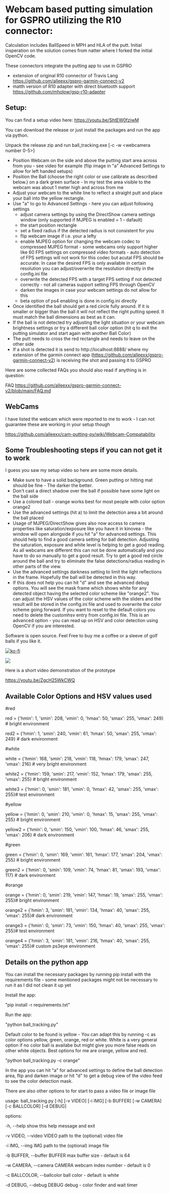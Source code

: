 # Webcam based putting simulation for GSPRO utilizing the R10 connector:

Calculation includes BallSpeed in MPH and HLA of the putt. Initial insperation on the solution comes from natter where I forked the initial OpenCV code.

These connectors integrate the putting app to use in GSPRO

- extension of original R10 connector of Travis Lang https://github.com/alleexx/gspro-garmin-connect-v2
- matth version of R10 adapter with direct bluetooth support https://github.com/mholow/gsp-r10-adapter

## Setup:

You can find a setup video here: https://youtu.be/ShtEW0fziwM

You can download the release or just install the packages and run the app via python.

Unpack the release zip and run ball_tracking.exe [-c <ballcolor OR calibrate> -w <webcamera number 0-5>]

- Position Webcam on the side and above the putting start area across from you - see video for example (flip image in "a" Advanced Settings to allow for left handed setups)
- Position the Ball (choose the right color or use calibrate as described below.) on a dark green surface - In my test the area visible to the webcam was about 1 meter high and across from me
- Adjust your webcam to the white line to reflect a straight putt and place your ball into the yellow rectangle.
- Use "a" to go to Advanced Settings - here you can adjust following settings
  - adjust camera settings by using the DirectShow camera settings window (only supported if MJPEG is enabled = 1 - dafault)
  - the start position rectangle
  - set a fixed radius if the detected radius is not consistent for you
  - flip webcam image if i.e. your a lefty
  - enable MJPEG option for changing the webcam codec to compressed MJPEG format - some webcams only support higher like 60 FPS settings on compressed video formats - auto detection of FPS settings will not work for this codec but acutal FPS should be accurate. In case the desired FPS is only available in certain resolution you can adjust/overwrite the resolution directly in the config.ini file
  - overwrite the detected FPS with a target FPS setting if not detected correctly - not all cameras support setting FPS through OpenCV
  - darken the images in case your webcam settings do not allow for this
  - beta option of ps4 enabling is done in config.ini directly
- Once identified the ball should get a red circle fully around. If it is smaller or bigger than the ball it will not reflect the right putting speed. It must match the ball dimensions as best as it can.
- If the ball is not detected try adjusting the light situation or your webcam brightness settings or try a different ball color option (hit q to exit the putting simulator and start again with another Ball Color)
- The putt needs to cross the red rectangle and needs to leave on the other side
- If a shot is detected it is send to http://localhost:8888/ where my extension of the garmin connect app (https://github.com/alleexx/gspro-garmin-connect-v2) is receiving the shot and passing it to GSPRO

Here are some collected FAQs you should also read if anything is in question:

FAQ https://github.com/alleexx/gspro-garmin-connect-v2/blob/main/FAQ.md

## WebCams

I have listed the webcam which were reported to me to work - I can not guarantee these are working in your setup though 

https://github.com/alleexx/cam-putting-py/wiki/Webcam-Compatability
  
## Some Troubleshooting steps if you can not get it to work

I guess you saw my setup video so here are some more details.

- Make sure to have a solid background. Green putting or hitting mat should be fine - The darker the better.
- Don't cast a direct shadow over the ball if possible have some light on the ball side
- Use a colored ball - orange works best for most people with color option orange2
- Use the advanced settings (hit a) to limit the detection area a bit around the ball placed
- Usage of MJPEG/DirectShow gives also now access to camera properties like saturation/exposure like you have it in kinovea - the window will open alongside if you hit "a" for advanced settings. This should help to find a good camera setting for ball detection. Adjusting the saturation, exposure and white level is helping to get a good reading. As all webcams are different this can not be done automatically and you have to do so manually to get a good result. Try to get a good red circle around the ball and try to eliminate the false detections/radius reading in other parts of the view. 
- Use the advanced settings darkness setting to limit the light reflections in the frame. Hopefully the ball will be detected in this way.
- If this does not help you can hit "d" and see the advanced debug options. You will see the mask frame which shows white for any detected object having the selected color scheme like "orange2". You can adjust the HSV values of the color scheme with the sliders and the result will be stored in the config.ini file and used to overwrite the color scheme going forward. If you want to reset to the default colors you need to delete the customhsv entry from config.ini file. This is an advanced option - you can read up on HSV and color detection using OpenCV if you are interested. 

Software is open source. Feel Free to buy me a coffee or a sleeve of golf balls if you like it.

[![ko-fi](https://ko-fi.com/img/githubbutton_sm.svg)](https://ko-fi.com/U6U2I70HX)

<img src="Camera-Putting-Alignment.png">

Here is a short video demonstration of the prototype

https://youtu.be/ZgcH25WkCWQ

## Available Color Options and HSV values used

#red

red = {'hmin': 1, 'smin': 208, 'vmin': 0, 'hmax': 50, 'smax': 255, 'vmax': 249} # bright environment 

red2 = {'hmin': 1, 'smin': 240, 'vmin': 61, 'hmax': 50, 'smax': 255, 'vmax': 249} # dark environment

#white 

white = {'hmin': 168, 'smin': 218, 'vmin': 118, 'hmax': 179, 'smax': 247, 'vmax': 216} # very bright environment

white2 = {'hmin': 159, 'smin': 217, 'vmin': 152, 'hmax': 179, 'smax': 255, 'vmax': 255} # bright environment 

white3 = {'hmin': 0, 'smin': 181, 'vmin': 0, 'hmax': 42, 'smax': 255, 'vmax': 255}# test environment

#yellow 

yellow = {'hmin': 0, 'smin': 210, 'vmin': 0, 'hmax': 15, 'smax': 255, 'vmax': 255} # bright environment 

yellow2 = {'hmin': 0, 'smin': 150, 'vmin': 100, 'hmax': 46, 'smax': 255, 'vmax': 206} # dark environment

#green 

green = {'hmin': 0, 'smin': 169, 'vmin': 161, 'hmax': 177, 'smax': 204, 'vmax': 255} # bright environment 

green2 = {'hmin': 0, 'smin': 109, 'vmin': 74, 'hmax': 81, 'smax': 193, 'vmax': 117} # dark environment

#orange 

orange = {'hmin': 0, 'smin': 219, 'vmin': 147, 'hmax': 19, 'smax': 255, 'vmax': 255}# bright environment 

orange2 = {'hmin': 3, 'smin': 181, 'vmin': 134, 'hmax': 40, 'smax': 255, 'vmax': 255}# dark environment

orange3 = {'hmin': 0, 'smin': 73, 'vmin': 150, 'hmax': 40, 'smax': 255, 'vmax': 255}# test environment

orange4 = {'hmin': 3, 'smin': 181, 'vmin': 216, 'hmax': 40, 'smax': 255, 'vmax': 255}# custom ps3eye environment
  
## Details on the python app

You can install the necessary packages by running pip install with the requirements file - some mentioned packages might not be necessary to run it as I did not clean it up yet

Install the app:

"pip install -r requirements.txt"

Run the app:

"python ball_tracking.py"

Default color to be found is yellow - You can adapt this by running -c as color options yellow, green, orange, red or white. White is a very general option if no color ball is availabe but might give you more false reads on other white objects. Best options for me are orange, yellow and red.

"python ball_tracking.py -c orange"

In the app you can hit "a" for advanced settings to define the ball detection area, flip and darken image or hit "d" to get a debug view of the video feed to see the color detection mask.

There are also other options to for start to pass a video file or image file

usage: ball_tracking.py [-h] [-v VIDEO] [-i IMG] [-b BUFFER] [-w CAMERA] [-c BALLCOLOR] [-d DEBUG]

options:

  -h, --help                  show this help message and exit

  -v VIDEO, --video VIDEO     path to the (optional) video file

  -i IMG, --img IMG           path to the (optional) image file

  -b BUFFER, --buffer BUFFER  max buffer size - default is 64

  -w CAMERA, --camera CAMERA  webcam index number - default is 0

  -c BALLCOLOR, --ballcolor   ball color - default is white

  -d DEBUG, --debug DEBUG     debug - color finder and wait timer




